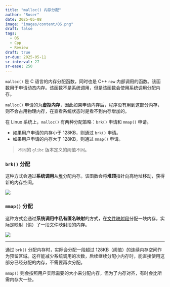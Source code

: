 ```yaml
---
title: "malloc() 内存分配"
author: "Roser"
date: 2025-05-08
image: "images/content/OS.png"
draft: false
tags:
  - OS
  - Cpp
  - Review
draft: true
sr-due: 2025-05-11
sr-interval: 27
sr-ease: 250
---
```

`malloc()` 是 C 语言的内存分配函数，同时也是 C++ `new` 内部调用的函数。该函数用于申请动态内存。该函数不是系统调用，但是该函数会使用系统调用分配内存。

`malloc()` 申请的为**虚拟内存**，因此如果申请内存后，程序没有用到这部分内存，则不会占用物理内存，在查看系统状态时是看不到内存增加的。

在 Linux 系统上，`malloc()` 有两种分配策略：`brk()` 申请和 `mmap()` 申请。
- 如果用户申请的内存小于 128KB，则通过 `brk()` 申请。
- 如果用户申请的内存大于 128KB，则通过 `mmap()` 申请。

> 不同的 `glibc` 版本定义的阈值不同。
### `brk()` 分配

这种方式会通过**系统调用**从[堆](Linux%20系统虚拟内存空间分布.md)分配内存。该函数会将**堆顶**指针向高地址移动，获得新的内存空间。

![](images/brk申请内存.webp)
### `mmap()` 分配

这种方式会通过**系统调用中私有匿名映射**的方式，在[文件映射段](Linux%20系统虚拟内存空间分布.md)分配一块内存，实际是映射（偷）了一段文件映射段的内存。

![](images/mmap申请内存.webp)

***
通过 `brk()` 分配内存时，实际会分配一段超过 128KB（阈值）的连续内存空间作为预留区域。这样能减少系统调用的次数，后续继续分配小内存时，能直接使用这部分已经分配的内存，不需要再次分配。

`mmap()` 则会按照用户实际需要的大小来分配内存，但为了内存对齐，有时会比所需内存大一些。